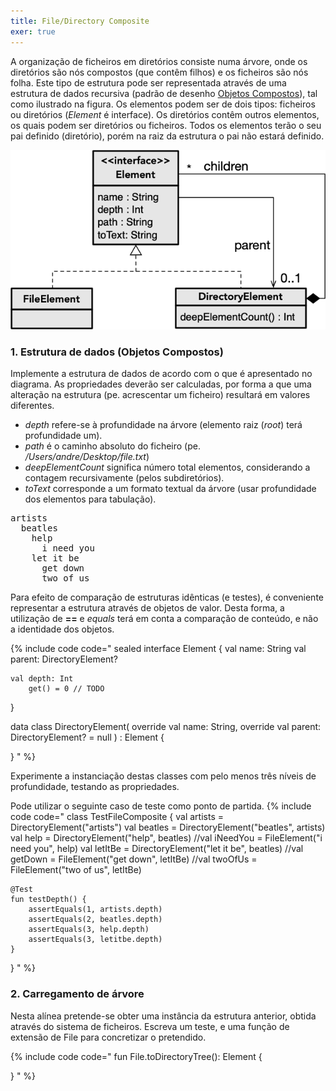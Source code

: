 ```yaml
---
title: File/Directory Composite
exer: true
---
```


A organização de ficheiros em diretórios consiste numa árvore, onde os diretórios são nós compostos (que contêm filhos) e os ficheiros são nós folha. Este tipo de estrutura pode ser representada através de uma estrutura de dados recursiva (padrão de desenho [Objetos Compostos](../../padroesdesenho/objetoscompostos)), tal como ilustrado na figura. Os elementos podem ser de dois tipos: ficheiros ou diretórios (*Element* é interface). Os diretórios contêm outros elementos, os quais podem ser diretórios ou ficheiros. Todos os elementos terão o seu pai definido (diretório), porém na raiz da estrutura o pai não estará definido.

![](filecomposite.png)

### 1. Estrutura de dados (Objetos Compostos)

Implemente a estrutura de dados de acordo com o que é apresentado no diagrama. As propriedades deverão ser calculadas, por forma a que uma alteração na estrutura (pe. acrescentar um ficheiro) resultará em valores diferentes.

- *depth* refere-se à profundidade na árvore (elemento raiz (*root*) terá profundidade um).
- *path* é o caminho absoluto do ficheiro (pe. */Users/andre/Desktop/file.txt*)
- *deepElementCount* significa número total elementos, considerando a contagem recursivamente (pelos subdiretórios).
- *toText* corresponde a um formato textual da árvore (usar profundidade dos elementos para tabulação).

<pre>
artists
  beatles
    help
      i need you
    let it be
      get down
      two of us
</pre>

Para efeito de comparação de estruturas idênticas (e testes), é conveniente representar a estrutura através de objetos de valor. Desta forma, a utilização de **==** e *equals* terá em conta a comparação de conteúdo, e não a identidade dos objetos.

{% include code code="
sealed interface Element {
    val name: String
    val parent: DirectoryElement?

    val depth: Int
        get() = 0 // TODO
}

data class DirectoryElement(
    override val name: String,
    override val parent: DirectoryElement? = null
) : Element {
    
}
"
%}

Experimente a instanciação destas classes com pelo menos três níveis de profundidade, testando as propriedades.

Pode utilizar o seguinte caso de teste como ponto de partida.
{% include code code="
class TestFileComposite {
    val artists = DirectoryElement(\"artists\")
    val beatles = DirectoryElement(\"beatles\", artists)
    val help = DirectoryElement(\"help\", beatles)
    //val iNeedYou = FileElement(\"i need you\", help)
    val letItBe = DirectoryElement(\"let it be\", beatles)
    //val getDown = FileElement(\"get down\", letItBe)
    //val twoOfUs = FileElement(\"two of us\", letItBe)

    @Test
    fun testDepth() {
        assertEquals(1, artists.depth)
        assertEquals(2, beatles.depth)
        assertEquals(3, help.depth)
        assertEquals(3, letitbe.depth)
    }
}
"
%}

### 2. Carregamento de árvore

Nesta alínea pretende-se obter uma instância da estrutura anterior, obtida através do sistema de ficheiros. Escreva um teste, e uma função de extensão de File para concretizar o pretendido.

{% include code code="
fun File.toDirectoryTree(): Element {

}
"
%}

